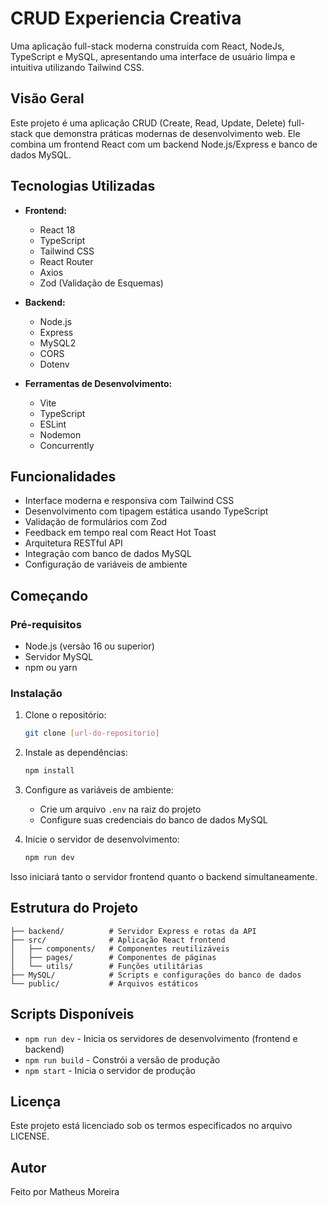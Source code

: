 # CRUD Experiencia Creativa

Uma aplicação full-stack moderna construída com React, NodeJs, TypeScript e MySQL, apresentando uma interface de usuário limpa e intuitiva utilizando Tailwind CSS.

## Visão Geral

Este projeto é uma aplicação CRUD (Create, Read, Update, Delete) full-stack que demonstra práticas modernas de desenvolvimento web. Ele combina um frontend React com um backend Node.js/Express e banco de dados MySQL.

## Tecnologias Utilizadas

- **Frontend:**
  - React 18
  - TypeScript
  - Tailwind CSS
  - React Router
  - Axios
  - Zod (Validação de Esquemas)

- **Backend:**
  - Node.js
  - Express
  - MySQL2
  - CORS
  - Dotenv

- **Ferramentas de Desenvolvimento:**
  - Vite
  - TypeScript
  - ESLint
  - Nodemon
  - Concurrently

## Funcionalidades

- Interface moderna e responsiva com Tailwind CSS
- Desenvolvimento com tipagem estática usando TypeScript
- Validação de formulários com Zod
- Feedback em tempo real com React Hot Toast
- Arquitetura RESTful API
- Integração com banco de dados MySQL
- Configuração de variáveis de ambiente

## Começando

### Pré-requisitos

- Node.js (versão 16 ou superior)
- Servidor MySQL
- npm ou yarn

### Instalação

1. Clone o repositório:
   ```bash
   git clone [url-do-repositorio]
   ```

2. Instale as dependências:
   ```bash
   npm install
   ```

3. Configure as variáveis de ambiente:
   - Crie um arquivo `.env` na raiz do projeto
   - Configure suas credenciais do banco de dados MySQL

4. Inicie o servidor de desenvolvimento:
   ```bash
   npm run dev
   ```

Isso iniciará tanto o servidor frontend quanto o backend simultaneamente.

## Estrutura do Projeto

```
├── backend/          # Servidor Express e rotas da API
├── src/              # Aplicação React frontend
│   ├── components/   # Componentes reutilizáveis
│   ├── pages/        # Componentes de páginas
│   └── utils/        # Funções utilitárias
├── MySQL/            # Scripts e configurações do banco de dados
└── public/           # Arquivos estáticos
```

## Scripts Disponíveis

- `npm run dev` - Inicia os servidores de desenvolvimento (frontend e backend)
- `npm run build` - Constrói a versão de produção
- `npm start` - Inicia o servidor de produção

## Licença

Este projeto está licenciado sob os termos especificados no arquivo LICENSE.

## Autor

Feito por Matheus Moreira